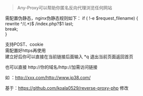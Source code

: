 > Any-Proxy可以帮助你匿名反向代理浏览任何网站

需配置伪静态，nginx伪静态规则如下：
if ( !-e $request_filename) {  
       rewrite ^/(.*)$ /index.php?$1 last;  
       break;  
}  
  
支持POST、cookie  
需配置好https再使用  
建立好后你可以直接在当前链接后面输入 *q 退出当前页面返回首页  

也可以直接 http://你的域名/http://加需访问链接  
  
如 ：http://xxx.com/http://www.ip38.com/  
  
  
  
基于：https://github.com/koala0529/reverse-proxy-php 修改  
  
